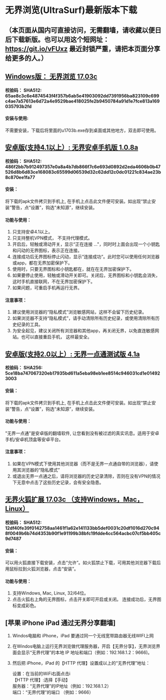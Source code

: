 # 无界浏览(UltraSurf)最新版本下载
## （本页面从国内可直接访问，无需翻墙，请收藏以便日后下载新版。也可以用这个短网址： https://git.io/vFUxz 最近封锁严重，请把本页面分享给更多的人。）

## [Windows版： 无界浏览 17.03c](https://raw.githubusercontent.com/wujieliulan/download/master/u.zip)

#### 校验码： SHA512: 65ae8c3c6e4874543f4f357b6ab5e41903092dd7391956ba823109c699c4ae7a57613e6d72a4e9529bae418025fe2b9450784a91d1e7fce813a169035793b2fd

#### 安装与使用:
不需要安装，下载后将里面的u1703b.exe存到桌面或其他地方，双击即可使用。


## [安卓版(支持4.1以上）: 无界安卓手机版 1.0.8a](https://raw.githubusercontent.com/wujieliulan/download/master/ultrasurf.apk)

#### 校验码： SHA512: 486f2bb7b912497357e0a8a4b7db866f7c6e693d0892d2eda4606b0b47526d8b6d83ce168083c65599d06539d32c62dd12c0dc01221c834ae23b8c870ee1fa77

#### 安装：

将下载的apk文件拷贝到手机上, 在手机上点击此文件便可安装。如出现“禁止安装”警告，点“设置”，钩选“未知源”，继续安装。

#### 功能与使用：

1. 只支持安卓4.1以上。
2. 只支持整机VPN模式， 不支持代理模式。
3. 开启后，轻触或滑动开关，显示“正在连接 ..."，同时时上面会出现一个小钥匙和闪动的无界图标，表示正在连接。
4. 连接成功后无界图标停止闪动，显示“连接成功“。此时您可以使用任何浏览器或app，都在无界加密保护下。
5. 使用时，只要无界图标和小钥匙都在，就在在无界加密保护下。
6. 如果要停止使用，轻触或滑动开关即可。关闭后，无界图标和小钥匙会消失，这时手机直接联网，不在无界加密保护下。
7. 如果问题，可重启手机再运行无界。

#### 注意事项：
1. 建议使用浏览器的“隐私模式”浏览敏感网站，这样不会留下历史纪录。
2. 如果浏览器不支持“隐私模式”，请手动清除所有历史纪录，或使用清除所有历史纪录的工具。
3. 为安全起见，建议关闭所有浏览器和其他app，再关闭无界，以免直连敏感网站。也可以直接重启手机， 这样最安全。

## [安卓版(支持2.0以上）: 无界一点通测试版 4.1a](https://raw.githubusercontent.com/wujieliulan/download/master/um41a.apk)

#### 校验码： SHA256:  5ce18ba747067320eb17935bd611a5eba98eb1ee8514c946031cd1e014923003

#### 安装：

将下载的apk文件拷贝到手机上, 在手机上点击此文件便可安装。如出现“禁止安装”警告，点“设置”，钩选“未知源”，继续安装。

#### 功能与使用：

"无界一点通"是安卓版的翻墙软件, 让您看到没有被过滤的真实讯息。适用于安卓手机/安卓机顶盒等安卓平台。

#### 注意事项：
1. 如果在VPN模式下使用其他浏览器（而不是无界一点通自带的浏览器），请使用其浏览器的“隐私模式”
2. 或退出无界一点通之后，请将浏览器的历史记录清除，否则在没有VPN的情况下无意中点击了这些历史记录，会有安全隐患。

## [无界火狐扩展 17.03c （支持Windows，Mac，Linux）](https://raw.githubusercontent.com/wujieliulan/download/master/ultrasurf.xpi)

#### 校验码： SHA512: 12df40fe39f0142758aa1461f1a62e141133bb5def0031c20df1016d270c948f0049b6b74d4353b90f1e91199b38bfc19fdde4cc564acbc07cf5bb405c9d7487

#### 安装：

可以用火狐直接下载安装，点击“允许”。如火狐禁止下载，可用其他浏览器下载后用鼠标拉到火狐浏览器，点击“安装”。

#### 功能与使用：

1. 支持Windows, Mac, Linux, 32/64位。
2. 点击火狐右上角的无界图标，点击开关即可开启或关闭。 连接成功后，无界图标变成彩色。

## [苹果 iPhone iPad 通过无界分享翻墙]

1. Windos电脑和 iPhone，iPad 要通过同一个无线宽带路由器无线WIFI上网
2. 在Windos电脑上运行无界浏览做代理服务器，开启【无界分享】，无界浏览界面会显示“无界代理”的本地 IP 地址和端口（例如：192.168.1.2：9666)。
3. 然后把 iPhone，iPad 的【HTTP 代理】设置成以上的“无界代理”地址：

    设置：在当前的WiFi右面点击i   
    【HTTP 代理】:选择【手动】  
     服务器：“无界代理”的IP地址（例如：192.168.1.2）  
     端口：“无界代理”的端口 （例如：9666）  



